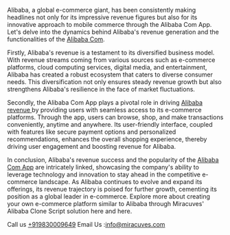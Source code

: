 Alibaba, a global e-commerce giant, has been consistently making headlines not only for its impressive revenue figures but also for its innovative approach to mobile commerce through the Alibaba Com App. Let's delve into the dynamics behind Alibaba's revenue generation and the functionalities of the <a href="https://miracuves.com/solutions/alibaba-clone/">Alibaba Com</a>.

Firstly, Alibaba's revenue is a testament to its diversified business model. With revenue streams coming from various sources such as e-commerce platforms, cloud computing services, digital media, and entertainment, Alibaba has created a robust ecosystem that caters to diverse consumer needs. This diversification not only ensures steady revenue growth but also strengthens Alibaba's resilience in the face of market fluctuations.

Secondly, the Alibaba Com App plays a pivotal role in driving <a href="https://miracuves.com/product/alibaba-clone-script/">Alibaba revenue </a> by providing users with seamless access to its e-commerce platforms. Through the app, users can browse, shop, and make transactions conveniently, anytime and anywhere. Its user-friendly interface, coupled with features like secure payment options and personalized recommendations, enhances the overall shopping experience, thereby driving user engagement and boosting revenue for Alibaba.

In conclusion, Alibaba's revenue success and the popularity of the <a href="https://miracuves.com/solutions/alibaba-clone/">Alibaba Com App</a> are intricately linked, showcasing the company's ability to leverage technology and innovation to stay ahead in the competitive e-commerce landscape. As Alibaba continues to evolve and expand its offerings, its revenue trajectory is poised for further growth, cementing its position as a global leader in e-commerce. Explore more about creating your own e-commerce platform similar to Alibaba through Miracuves' Alibaba Clone Script solution here and here.

Call us <a href="https://miracuves.com/"> +919830009649</a>
Email Us :info@miracuves.com


